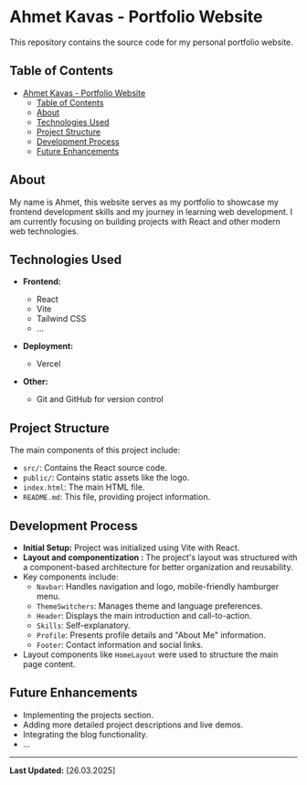 # Ahmet Kavas - Portfolio Website

This repository contains the source code for my personal portfolio website.

## Table of Contents

- [Ahmet Kavas - Portfolio Website](#ahmet-kavas---portfolio-website)
  - [Table of Contents](#table-of-contents)
  - [About](#about)
  - [Technologies Used](#technologies-used)
  - [Project Structure](#project-structure)
  - [Development Process](#development-process)
  - [Future Enhancements](#future-enhancements)

## About

My name is Ahmet, this website serves as my portfolio to showcase my frontend development skills and my journey in learning web development. I am currently focusing on building projects with React and other modern web technologies.

## Technologies Used

- **Frontend:**

  - React
  - Vite
  - Tailwind CSS
  - ...

- **Deployment:**

  - Vercel

- **Other:**
  - Git and GitHub for version control

## Project Structure

The main components of this project include:

- `src/`: Contains the React source code.
- `public/`: Contains static assets like the logo.
- `index.html`: The main HTML file.
- `README.md`: This file, providing project information.

## Development Process

- **Initial Setup:** Project was initialized using Vite with React.
- **Layout and componentization :** The project's layout was structured with a component-based architecture for better organization and reusability.
- Key components include:
  - `Navbar`: Handles navigation and logo, mobile-friendly hamburger menu.
  - `ThemeSwitchers`: Manages theme and language preferences.
  - `Header`: Displays the main introduction and call-to-action.
  - `Skills`: Self-explanatory.
  - `Profile`: Presents profile details and "About Me" information.
  - `Footer`: Contact information and social links.
- Layout components like `HomeLayout` were used to structure the main page content.

## Future Enhancements

- Implementing the projects section.
- Adding more detailed project descriptions and live demos.
- Integrating the blog functionality.
- ...

---

**Last Updated:** [26.03.2025]
